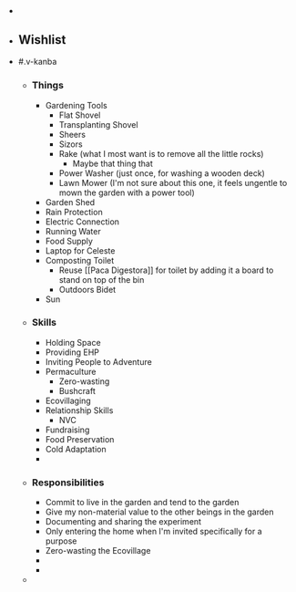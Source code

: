 - ##
- ## Wishlist
- #.v-kanba
	- ### Things
		- Gardening Tools
			- Flat Shovel
			- Transplanting Shovel
			- Sheers
			- Sizors
			- Rake (what I most want is to remove all the little rocks)
				- Maybe that thing that
			- Power Washer (just once, for washing a wooden deck)
			- Lawn Mower (I'm not sure about this one, it feels ungentle to mown the garden with a power tool)
		- Garden Shed
		- Rain Protection
		- Electric Connection
		- Running Water
		- Food Supply
		- Laptop for Celeste
		- Composting Toilet
			- Reuse [[Paca Digestora]] for toilet by adding it a board to stand on top of the bin
			- Outdoors Bidet
		- Sun
	- ### Skills
		- Holding Space
		- Providing EHP
		- Inviting People to Adventure
		- Permaculture
			- Zero-wasting
			- Bushcraft
		- Ecovillaging
		- Relationship Skills
			- NVC
		- Fundraising
		- Food Preservation
		- Cold Adaptation
		-
	- ### Responsibilities
		- Commit to live in the garden and tend to the garden
		- Give my non-material value to the other beings in the garden
		- Documenting and sharing the experiment
		- Only entering the home when I'm invited specifically for a purpose
		- Zero-wasting the Ecovillage
		-
		-
	-